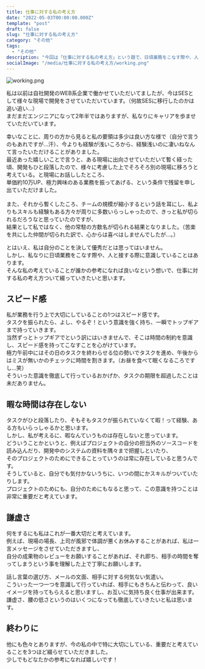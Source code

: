 ```yaml
---
title: 仕事に対する私の考え方
date: "2022-05-03T00:00:00.000Z"
template: "post"
draft: false
slug: "仕事に対する私の考え方"
category: "その他"
tags:
  - "その他"
description: "今回は「仕事に対する私の考え方」という題で、日頃業務をこなす際や、人と接する際に意識していること等を綴っていきたいと思います。"
socialImage: "/media/仕事に対する私の考え方/working.png"
---
```


![working.png](/media/仕事に対する私の考え方/working.png)

私は以前は自社開発のWEB系企業で働かせていただいてましたが、今はSESとして様々な現場で開発をさせていただいています。（何故SESに移行したのかは追い追い…）<br>
まだまだエンジニアになって2年半ではありますが、私なりにキャリアを歩ませていただいています。

幸いなことに、周りの方から見ると私の要領は多少は良い方な様で（自分で言うのもあれですが…汗）、今よりも経験が浅いころから、経験浅いのに凄いねなんて言ったいただけることがありました。<br>
最近あった嬉しいことで言うと、ある現場に出向させていただいて暫く経った頃、開発もひと段落したので、様々に考慮した上でそろそろ別の現場に移ろうと考えている。と現場にお話ししたところ、<br>
単価約10万UP、極力興味のある業務を振ってあげる、という条件で残留を申し出ていただけました。<br>
<br>
また、それから暫くしたころ、チームの規模が縮小するという話を耳にし、私よりもスキルも経験もある方々が周りに多数いらっしゃったので、きっと私が切られるだろうなと思っていたのですが、<br>
結果として私ではなく、他の常駐の方数名が切られる結果となりました。（苦楽を共にした仲間が切られた訳で、心からは喜べはしませんでしたが…。）

とはいえ、私は自分のことを決して優秀だとは思ってはいません。<br>
しかし、私なりに日頃業務をこなす際や、人と接する際に意識していることはあります。<br>
そんな私の考えていることが誰かの参考になれば良いなという想いで、仕事に対する私の考え方ついて綴っていきたいと思います。

## スピード感

私が業務を行う上で大切にしていることの1つはスピード感です。<br>
タスクを振られたら、よし、やるぞ！という意識を強く持ち、一瞬でトップギアまで持っていきます。<br>
当然ずっとトップギアでという訳にはいきませんで、そこは時間の制約を意識し、スピード感を持ってこなすことを心がけています。<br>
極力午前中にはその日のタスクを終わらせる位の勢いでタスクを進め、午後からはミスが無いかのチェックに時間を割きます。（お昼を食べて眠くなるころですし…笑）<br>
そういった意識を徹底して行っているおかげか、タスクの期限を超過したことは未だありません。

## 暇な時間は存在しない

タスクがひと段落したり、そもそもタスクが振られていなくて暇！って経験、ある方もいらっしゃるかと思います。<br>
しかし、私が考えるに、暇なんていうものは存在しないと思っています。<br>
どういうことかというと、例えばプロジェクトの自分の担当外のソースコードを読み込んだり、開発中のシステムの資料を隅々まで把握しといたり、<br>
そのプロジェクトのためにできることっていうのは常に存在していると思うんです。<br>
そうしていると、自分でも気付かないうちに、いつの間にかスキルがついていたりします。<br>
プロジェクトのためにも、自分のためにもなると思って、この意識を持つことは非常に重要だと考えています。

## 謙虚さ

何をするにも私はこれが一番大切だと考えています。<br>
例えば、現場の場長、上司が風邪で体調が悪くお休みすることがあれば、私は一言メッセージをさせていただきますし、<br>
自分の成果物のレビューをお願いすることがあれば、それ即ち、相手の時間を奪ってしまうという事を理解した上で丁寧にお願いします。

話し言葉の選び方、メールの文面、相手に対する何気ない気遣い。<br>
こういった一つ一つを意識して行っていれば、相手にもきちんと伝わって、良いイメージを持ってもらえると思いますし、お互いに気持ち良く仕事が出来ます。<br>
謙虚さ、腰の低さというのはいくつになっても徹底していきたいと私は思います。

## 終わりに

他にも色々とありますが、今の私の中で特に大切にしている、重要だと考えていることを3つほど綴らせていただきました。<br>
少しでもどなたかの参考になれば嬉しいです！